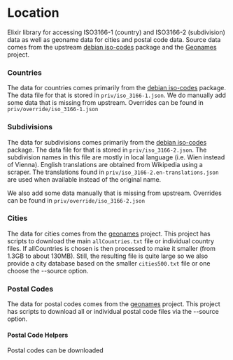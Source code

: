 # Location

Elixir library for accessing ISO3166-1 (country) and ISO3166-2 (subdivision) data as well as geoname data for cities and postal code data. Source data comes from the upstream [debian iso-codes](https://salsa.debian.org/iso-codes-team/iso-codes) package and the [Geonames](http://www.geonames.org/) project.



### Countries

The data for countries comes primarily from the [debian iso-codes](https://salsa.debian.org/iso-codes-team/iso-codes) package. The data file for that is stored in `priv/iso_3166-1.json`. We do
manually add some data that is missing from upstream. Overrides can be found in `priv/override/iso_3166-1.json`

### Subdivisions

The data for subdivisions comes primarily from the [debian iso-codes](https://salsa.debian.org/iso-codes-team/iso-codes) package. The data file for that is stored in `priv/iso_3166-2.json`. The
subdivision names in this file are mostly in local language (i.e. Wien instead of Vienna). English translations are obtained from Wikipedia using a scraper. The translations found in `priv/iso_3166-2.en-translations.json` are used when available instead of the original name.

We also add some data manually that is missing from upstream. Overrides can be found in `priv/override/iso_3166-2.json`

### Cities

The data for cities comes from the [geonames](http://www.geonames.org/) project. This project has scripts to download the main `allCountries.txt` file or individual country files. If allCountries is chosen is then processed to make it smaller
(from 1.3GB to about 130MB). Still, the resulting file is quite large so we also provide a city database based on the smaller `cities500.txt` file or one choose the --source option.

### Postal Codes
The data for postal codes comes from the [geonames](http://www.geonames.org/) project. This project has scripts to download all or individual postal code files via the --source option.

#### Postal Code Helpers
Postal codes can be downloaded 